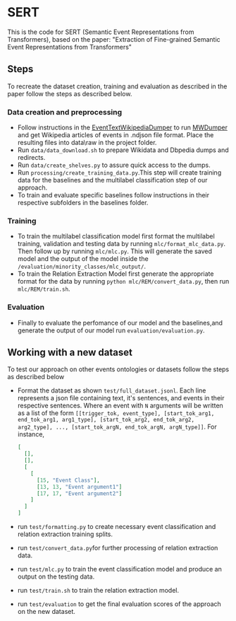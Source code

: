 # SERT

This is the code for SERT (Semantic Event Representations from Transformers), based on the paper: "Extraction of Fine-grained Semantic Event Representations from Transformers"




## Steps
To recreate the dataset creation, training and evaluation as described in the paper follow the steps as described below. 
### Data creation and preprocessing
* Follow instructions in the [EventTextWikipediaDumper](https://github.com/foranonymoussubmissions2022/EventTextWikipediaDumper) to run [MWDumper](https://www.mediawiki.org/wiki/Manual:MWDumper) and get Wikipedia articles of events in .ndjson file format. Place the resulting files into data\raw in the project folder.
* Run ```data/data_download.sh``` to prepare Wikidata and Dbpedia dumps and redirects.
* Run ```data/create_shelves.py``` to assure quick access to the dumps.
* Run ```processing/create_training_data.py```.This step will create training data for the baselines and the multilabel classification step of our approach.
* To train and evaluate specific baselines follow instructions in their respective subfolders in the baselines folder. 
### Training
* To train the multilabel classification model first format the multilabel training, validation and testing data by running  ```mlc/format_mlc_data.py```. Then follow up by running ```mlc/mlc.py```. This will generate the saved model and the output of the model inside the ```/evaluation/minority_classes/mlc_output/```.
* To train the Relation Extraction Model first generate the appropriate format for the data by running ```python mlc/REM/convert_data.py```, then run ```mlc/REM/train.sh```.
### Evaluation
* Finally to evaluate the perfomance of our model and the baselines,and generate the output of our model run ```evaluation/evaluation.py```.

## Working with a new dataset
To test our approach on other events ontologies or datasets follow the steps as described below
* Format the dataset as shown ```test/full_dataset.jsonl```. Each line represents a json file containing text, it's sentences, and events in their respective sentences. Where an event with `N` arguments will be written as a list of the form `[[trigger_tok, event_type], [start_tok_arg1, end_tok_arg1, arg1_type], [start_tok_arg2, end_tok_arg2, arg2_type], ..., [start_tok_argN, end_tok_argN, argN_type]]`. For instance,
  ```json
  [
    [],
    [],
    [
      [
        [15, "Event Class"],
        [13, 13, "Event argument1"]
        [17, 17, "Event argument2"]
      ]
    ]
  ]
  ```

* run  ```test/formatting.py``` to create necessary event classification and relation extraction training splits.
* run ```test/convert_data.py```for further processing of relation extraction data.
* run  ```test/mlc.py``` to train the event classification model and produce an output on the testing data.
* run  ```test/train.sh``` to train the relation extraction model.
* run  ```test/evaluation``` to get the final evaluation scores of the approach on the new dataset.
